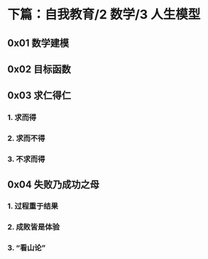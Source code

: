 # 下篇：自我教育/2 数学/3 人生模型

## 0x01 数学建模

## 0x02 目标函数

## 0x03 求仁得仁

### 1. 求而得

### 2. 求而不得

### 3. 不求而得

## 0x04 失败乃成功之母

### 1. 过程重于结果

### 2. 成败皆是体验

### 3. “看山论”